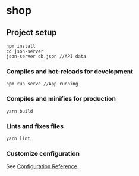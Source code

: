 # shop

## Project setup

```
npm install
cd json-server
json-server db.json //API data
```

### Compiles and hot-reloads for development

```
npm run serve //App running
```

### Compiles and minifies for production

```
yarn build
```

### Lints and fixes files

```
yarn lint
```

### Customize configuration

See [Configuration Reference](https://cli.vuejs.org/config/).
